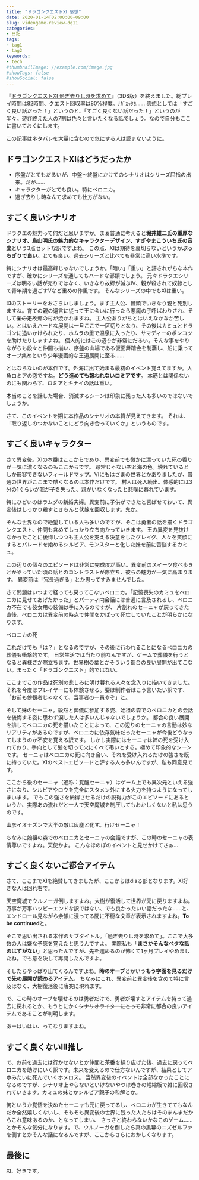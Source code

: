 ```yaml
---
title: "ドラゴンクエストⅪ 感想"
date: 2020-01-14T02:00:00+09:00
slug: videogame-review-dq11
categories:
- 日記
tags:
- tag1
- tag2
keywords:
- tech
#thumbnailImage: //example.com/image.jpg
#showTags: false
#showSocial: false
---
```


『[ドラゴンクエストXI 過ぎ去りし時を求めて](https://www.dq11.jp/)』（3DS版）を終えました。総プレイ時間は82時間、クエスト回収率は80%程度。ﾅｶﾞｶｯﾀﾖ……
感想としては「すごく良い話だった！」というのと、「すごく良くない話だった！」というのが半々。遊び終えた人の7割は色々と言いたくなる話でしょう。なので自分もここに書いておくにします。
<!--more-->

<!-- toc -->

この記事はネタバレを大量に含むので気にする人は読まないように。

## ドラゴンクエストⅪはどうだったか

- 序盤がとてもだるいが、中盤〜終盤にかけてのシナリオはシリーズ屈指の出来。だが……
- キャラクターがとても良い。特にベロニカ。
- 過ぎ去りし時なんて求めても仕方がない。

## すごく良いシナリオ

ドラクエの魅力って何だと思いますか。まぁ普通に考えると**堀井雄二氏の重厚なシナリオ、鳥山明氏の魅力的なキャラクターデザイン、すぎやまこういち氏の音楽**という3点セットな訳ですよね。
この点、Ⅺは期待を裏切らないというか**ぶっちぎりで良い**。とても良い。過去シリーズと比べても非常に高い水準です。

特にシナリオは最高峰じゃないでしょうか。「暗い」「重い」と評されがちな本作ですが、確かにシリーズを通してもハードな部類でしょう。
元々ドラクエシリーズは明るい話が売りではなく、いきなり故郷が滅ぶⅣ、親が殺されて奴隷として青年期を過ごすⅤなど重めの作風です。
そんなシリーズの中でもⅪは重い。

Ⅺのストーリーをおさらいしましょう。まず主人公、冒頭でいきなり親と死別しますね。育ての親の遺言に従って王に会いに行ったら悪魔の子呼ばわりされ、そして~~案の定~~故郷の村が焼かれますね。
主人公ありがちとはいえなかなか苦しい。とはいえハードな展開は一旦ここで一区切りとなり、その後はカミュとドラゴンに追いかけられたり、ホムラの里で温泉に入ったり、サマディーのポンコツを助けたりしますよね。
~~個人的にはこの辺りが非常にだるい~~。そんな事をやりながらも段々と仲間も揃い、序盤の山場である仮面舞踏会を制覇し、船に乗ってオーブ集めという少年漫画的な王道展開に至る……

とはならないのが本作です。外海に出て始まる最初のイベント覚えてますか。人魚ロミアの恋ですね。**どう進めても報われないロミアです**。
本筋とは関係ないのにも関わらず、ロミアとキナイの話は重い。

本当のことを話した場合、消滅するシーンは印象に残った人も多いのではないでしょうか。

さて、このイベントを期に本作品のシナリオの本質が見えてきます。
それは、「取り返しのつかないことにどう向き合っていくか」というものです。

## すごく良いキャラクター

さて異変後。Ⅺの本番はここからであり、異変前でも微かに漂っていた死の香りが一気に濃くなるのもここからです。
尋常じゃない空と海の色。壊れているとしか形容できないフィールドマップ。Ⅵにもはざまの世界とかありましたが、普通の世界がここまで酷くなるのは本作だけです。
村人は死人続出。体感的には3分の1ぐらいが我が子を失った、親がいなくなったと悲嘆に暮れています。

特にひどいのはラムダの新婚夫婦。異変前に子供ができたと喜ばせておいて、異変後はしっかり殺すときちんと伏線を回収します。鬼か。

そんな世界なので絶望している人も多いのですが、そこは勇者の話を描くドラゴンクエスト、仲間も含めてしっかり立ち向かっていきます。
王の異変を見抜けなかったことに後悔しつつも主人公を支える決意をしたグレイグ、人々を笑顔にするとパレードを始めるシルビア、モンスターと化した妹を前に苦悩するカミュ。

この辺りの個々のエピソードは非常に完成度が高い。異変前のスイーツ食べ歩きとかやっていた頃の話とのコントラストが際立ち、彼らの魅力が一気に高まります。
異変前は「冗長過ぎる」とか思ってすみませんでした。

さて問題はいつまで経っても戻ってこないベロニカ。「記憶喪失のカミュをベロニカに見せてあげたかった」とパーティ内会話には普通に言及されるし、ベロニカ不在でも彼女用の装備は手に入るのですが、
片割れのセーニャが戻ってきた直後、ベロニカは異変前の時点で仲間をかばって死亡していたことが明らかになります。

ベロニカの死

これだけでも「は？」となるのですが、その後に行われることになるベロニカの葬儀も衝撃的です。
日常生活では当たり前なんですが、ゲームで葬儀を行うとなると異様さが際立ちます。世界樹の葉とかそういう都合の良い展開が出てこない。まったく「ドラゴンクエスト」的ではない。

ここまでこの作品は死別の悲しみに明け暮れる人々を念入りに描いてきました。それを今度はプレイヤーにも体験させる。要は制作者はこう言いたい訳です、「お前も傍観者じゃなくて、当事者の一員やぞ」と。

そして妹のセーニャ。毅然と葬儀に参加する姿、始祖の森でのベロニカとの会話を後悔する姿に思わず涙した人は多いんじゃないでしょうか。
都合の良い展開を排してベロニカの死を描いたことによって、この辺りのセーニャの言動は妙なリアリティがあるのですが、ベロニカに依存気味だったセーニャが今後どうなってしまうのか不安を覚える訳です。
しかし実際にはセーニャは姉の死を受け入れており、手向として髪を切って火にくべて弔いとする。極めて印象的なシーンです。
セーニャはベロニカの死に向き合い、それを受け入れるだけの強さを既に持っていた。Ⅺのベストエピソードと評する人も多いんですが、私も同意見です。

ここから後のセーニャ（通称：覚醒セーニャ）はゲーム上でも異次元といえる強さになり、シルビアやロウを完全にスタメン外にする火力を持つようになってしまいます。
でもこの強さを納得させるだけの説得力がこのエピソードにあるというか、実際あの流れだと一人で天空魔城を制圧してもおかしくないと私は思うのです。

山彦イオナズンで大半の敵は灰塵と化す。行けセーニャ！

ちなみに始祖の森でのベロニカとセーニャの会話ですが、この時のセーニャの表情尊いですよね。天使かよ。
こんなほのぼのイベントと見せかけてさぁ…

## すごく良くないご都合アイテム

さて、ここまでⅪを絶賛してきましたが、ここからはdisる部となります。Ⅺ好きな人は回れ右で。

天空魔城でウルノーガ倒しますよね。大樹が復活して世界が元に戻りますよね。万事が万事ハッピーエンドな訳ではない、でも良かったいい話だったな……と、エンドロール見ながら余韻に浸ってる間に不穏な文章が表示されますよね。**To be continued**と。

そこで思い出される本作のサブタイトル。「過ぎ去りし時を求めて」。ここで大多数の人は嫌な予感を覚えたと思うんですよ。
実際私も「**まさかそんなベタな話のはずがない**」と思ったんですが、先を進めるのが怖くて1ヶ月プレイやめましたね。でも意を決して再開したんですよ。

そしたらやっぱり出てくるんですよね。**時のオーブ**とかいう**もう字面を見るだけで先の展開が読めるアイテム**。
ちなみにこれ、異変前と異変後を含めて特に言及はなく、大樹復活後に唐突に現れます。

で、この時のオーブを壊せるのは勇者だけで、勇者が壊すとアイテムを持って過去に戻れるとか、もうとにかく~~シナリオライターにとって~~非常に都合の良いアイテムであることが判明します。

あーはいはい、ってなりますよね。

## すごく良くないⅢ推し

で、お前を過去には行かせないとか仲間と茶番を繰り広げた後、過去に戻ってベロニカを助けにいく訳です。未来を変えるので仕方ないんですが、結果としてアホみたいに死んでいくホメロス。
当然異変後のイベントは全部なかったことになるのですが、シナリオ上やらないといけないやつは巻きの短縮版で雑に回収されていきます。カミュの妹とかシルビア親子の和解とか。

何というか覚悟を決めたセーニャも元に戻ってるし、ベロニカが生きててもなんだか全然嬉しくないし、そもそも異変後の世界に残った人たちはそのまんまだからこれ意味あるのか、となってしまい、
さっさと終わらないかなこのゲーム……とかそんな気分になります。で、ウルノーガを倒したら真の黒幕のニズゼルファを倒すとかそんな話になるんですが、ここからさらにおかしくなります。


## 最後に

Ⅺ、好きです。

<!--more-->
